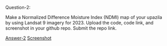 








Question-2:

Make a Normalized Difference Moisture Index (NDMI) map of your upazila by using Landsat 9 imagery for 2023. Upload the code, code link, and screenshot in your github repo. Submit the repo link.

[Answer-2](https://code.earthengine.google.com/fff204a5313ae27445f4392f7fba0264)
[Screenshot]()
